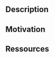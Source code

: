 ## Description
<!-- Describe the main changes introduced by this PR -->

## Motivation
<!-- Why is this change necessary? -->

## Ressources
<!-- Links to any needed ressources -->